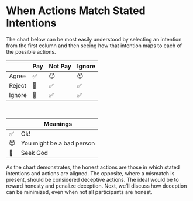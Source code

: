 # When Actions Match Stated Intentions

The chart below can be most easily understood by selecting an intention from the first column and then seeing how that intention maps to each of the possible actions.

|        | Pay | Not Pay | Ignore |
|--------|-----|---------|--------|
| Agree  | ✅ | 😈 | 😈 |
| Reject | 🤔 | ✅ | ✅ |
| Ignore | 🤔 | ✅ | ✅|

&nbsp;

|    | Meanings |
|----|---------|
| ✅ | Ok! |
| 😈 | You might be a bad person |
| 🤔 | Seek God |

As the chart demonstrates, the honest actions are those in which stated intentions and actions are aligned. The opposite, where a mismatch is present, should be considered deceptive actions. The ideal would be to reward honesty and penalize deception. Next, we'll discuss how deception can be minimized, even when not all participants are honest.
